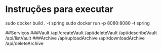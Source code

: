 # Instruções para executar

sudo docker build . -t spring
sudo docker run -p 8080:8080 -t spring

##Serviços
###Vault
/api/createVault
/api/deleteVault
/api/describeVault
/api/listVault
###Archive
/api/uploadArchive
/api/downloadArchive
/api/deleteArchive
